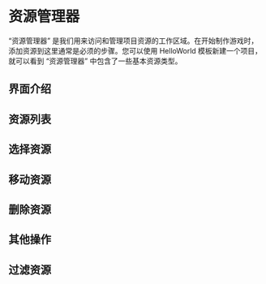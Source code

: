 # 资源管理器

“资源管理器” 是我们用来访问和管理项目资源的工作区域。在开始制作游戏时，添加资源到这里通常是必须的步骤。您可以使用 HelloWorld 模板新建一个项目，就可以看到 “资源管理器” 中包含了一些基本资源类型。

## 界面介绍

## 资源列表

## 选择资源

## 移动资源

## 删除资源

## 其他操作

## 过滤资源
